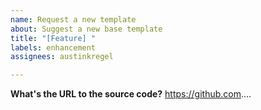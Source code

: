 ```yaml
---
name: Request a new template
about: Suggest a new base template
title: "[Feature] "
labels: enhancement
assignees: austinkregel

---
```


**What's the URL to the source code?**
https://github.com....
